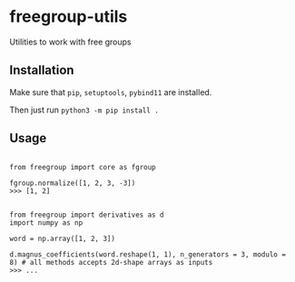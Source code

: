 # freegroup-utils
Utilities to work with free groups

## Installation

Make sure that `pip`, `setuptools`, `pybind11` are installed.

Then just run
`python3 -m pip install .`

## Usage

```python3

from freegroup import core as fgroup

fgroup.normalize([1, 2, 3, -3])
>>> [1, 2]
```

```python3

from freegroup import derivatives as d
import numpy as np

word = np.array([1, 2, 3])

d.magnus_coefficients(word.reshape(1, 1), n_generators = 3, modulo = 8) # all methods accepts 2d-shape arrays as inputs
>>> ...
```



